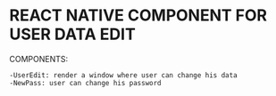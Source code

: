 <h1> 
REACT NATIVE COMPONENT FOR USER DATA EDIT
</h1>

COMPONENTS:

    -UserEdit: render a window where user can change his data
    -NewPass: user can change his password

